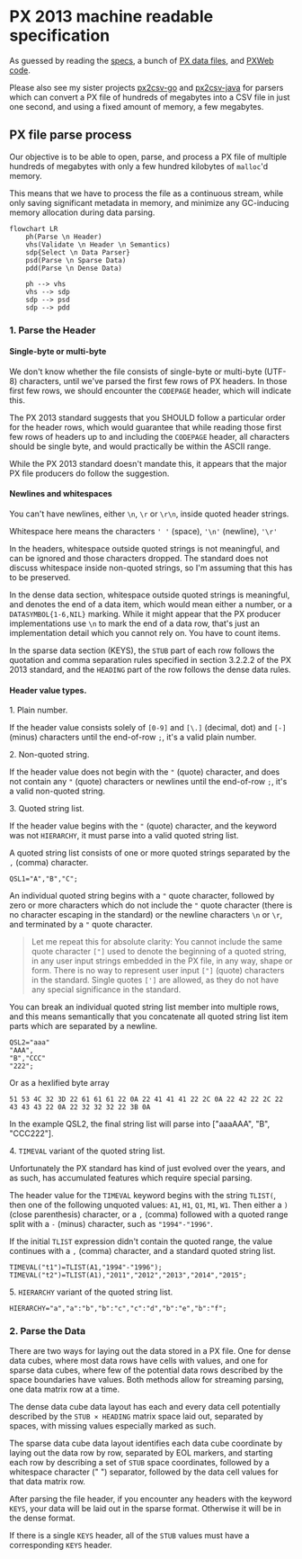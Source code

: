 # PX 2013 machine readable specification

As guessed by reading 
the [specs](https://www.scb.se/globalassets/vara-tjanster/px-programmen/px-file_format_specification_2013.pdf),
a bunch of [PX data files](https://github.com/search?q=AXIS-VERSION+KEYS+extension%3Apx&type=Code),
and [PXWeb code](https://github.com/statisticssweden/PCAxis.Core/blob/master/PCAxis.Core/Parsers/PXFileParser.vb).

Please also see my sister projects [px2csv-go](https://github.com/mikaelhg/px2csv-go) 
and [px2csv-java](https://github.com/mikaelhg/px2csv-java) for parsers which can convert
a PX file of hundreds of megabytes into a CSV file in just one second, and using a fixed
amount of memory, a few megabytes.

## PX file parse process

Our objective is to be able to open, parse, and process a PX file of multiple 
hundreds of megabytes with only a few hundred kilobytes of `malloc`'d memory.

This means that we have to process the file as a continuous stream, while only
saving significant metadata in memory, and minimize any GC-inducing memory
allocation during data parsing.

```mermaid
flowchart LR
    ph(Parse \n Header)
    vhs(Validate \n Header \n Semantics)
    sdp{Select \n Data Parser}
    psd(Parse \n Sparse Data)
    pdd(Parse \n Dense Data)

    ph --> vhs
    vhs --> sdp
    sdp --> psd
    sdp --> pdd
```

### 1. Parse the Header

#### Single-byte or multi-byte

We don't know whether the file consists of single-byte or multi-byte (UTF-8) characters,
until we've parsed the first few rows of PX headers. In those first few rows, we should
encounter the `CODEPAGE` header, which will indicate this. 

The PX 2013 standard suggests that you SHOULD follow a particular order for the header 
rows, which would guarantee that while reading those first few rows of headers up to 
and including the `CODEPAGE` header, all characters should be single byte, and would
practically be within the ASCII range.

While the PX 2013 standard doesn't mandate this, it appears that the major PX file
producers do follow the suggestion.

#### Newlines and whitespaces

You can't have newlines, either `\n`, `\r` or `\r\n`, inside quoted header strings.

Whitespace here means the characters `' '` (space), `'\n'` (newline), `'\r'`

In the headers, whitespace outside quoted strings is not meaningful,
and can be ignored and those characters dropped. The standard does not
discuss whitespace inside non-quoted strings, so I'm assuming that this
has to be preserved.

In the dense data section, whitespace outside quoted strings is meaningful,
and denotes the end of a data item, which would mean either a number, or a
`DATASYMBOL{1-6,NIL}` marking. While it might appear that the PX producer
implementations use `\n` to mark the end of a data row, that's just an
implementation detail which you cannot rely on. You have to count items.

In the sparse data section (KEYS), the `STUB` part of each row follows
the quotation and comma separation rules specified in section 3.2.2.2 of
the PX 2013 standard, and the `HEADING` part of the row follows the 
dense data rules.

#### Header value types.

1\. Plain number.

If the header value consists solely of `[0-9]` and `[\.]` (decimal, dot)
and `[-]` (minus) characters until the end-of-row `;`, it's a valid plain number.

2\. Non-quoted string.

If the header value does not begin with the `"` (quote) character,
and does not contain any `"` (quote) characters or newlines until
the end-of-row `;`, it's a valid non-quoted string.

3\. Quoted string list.

If the header value begins with the `"` (quote) character, and the
keyword was not `HIERARCHY`, it must parse into a valid quoted string list.

A quoted string list consists of one or more quoted strings separated
by the `,` (comma) character.

```text
QSL1="A","B","C";
```

An individual quoted string begins with a `"` quote character,
followed by zero or more characters which do not include the 
`"` quote character (there is no character escaping in the standard)
or the newline characters `\n` or `\r`, and terminated by a `"` quote
character.

> Let me repeat this for absolute clarity: You cannot include the same quote
> character `["]` used to denote the beginning of a quoted string, in any user
> input strings embedded in the PX file, in any way, shape or form. There is
> no way to represent user input `["]` (quote) characters in the standard.
> Single quotes `[']` are allowed, as they do not have any special significance
> in the standard.

You can break an individual quoted string list member into multiple rows,
and this means semantically that you concatenate all quoted string list
item parts which are separated by a newline.

```text
QSL2="aaa"
"AAA",
"B","CCC"
"222";
```

Or as a hexlified byte array

```
51 53 4C 32 3D 22 61 61 61 22 0A 22 41 41 41 22 2C 0A 22 42 22 2C 22 43 43 43 22 0A 22 32 32 32 22 3B 0A
```

In the example QSL2, the final string list will parse into ["aaaAAA", "B", "CCC222"].

4\. `TIMEVAL` variant of the quoted string list.

Unfortunately the PX standard has kind of just evolved over the years,
and as such, has accumulated features which require special parsing.

The header value for the `TIMEVAL` keyword begins with the string `TLIST(`,
then one of the following unquoted values: `A1`, `H1`, `Q1`, `M1`, `W1`.
Then either a `)` (close parenthesis) character, or a `,` (comma) followed
with a quoted range split with a `-` (minus) character, such as `"1994"-"1996"`.

If the initial `TLIST` expression didn't contain the quoted range, the
value continues with a `,` (comma) character, and a standard quoted string list.

```text
TIMEVAL("t1")=TLIST(A1,"1994"-"1996");
TIMEVAL("t2")=TLIST(A1),"2011","2012","2013","2014","2015";
```

5\. `HIERARCHY` variant of the quoted string list.

```text
HIERARCHY="a","a":"b","b":"c","c":"d","b":"e","b":"f";
```

### 2. Parse the Data

There are two ways for laying out the data stored in a PX file. One for dense 
data cubes, where most data rows have cells with values, and one for sparse 
data cubes, where few of the potential data rows described by the space boundaries
have values. Both methods allow for streaming parsing, one data matrix row at a time.

The dense data cube data layout has each and every data cell potentially described 
by the `STUB × HEADING` matrix space laid out, separated by spaces, with missing 
values especially marked as such.

The sparse data cube data layout identifies each data cube coordinate by laying out
the data row by row, separated by EOL markers, and starting each row by describing 
a set of `STUB` space coordinates, followed by a whitespace character (" ") separator, 
followed by the data cell values for that data matrix row. 

After parsing the file header, if you encounter any headers with the keyword `KEYS`,
your data will be laid out in the sparse format. Otherwise it will be in the dense
format.

If there is a single `KEYS` header, all of the `STUB` values must have a
corresponding `KEYS` header.
